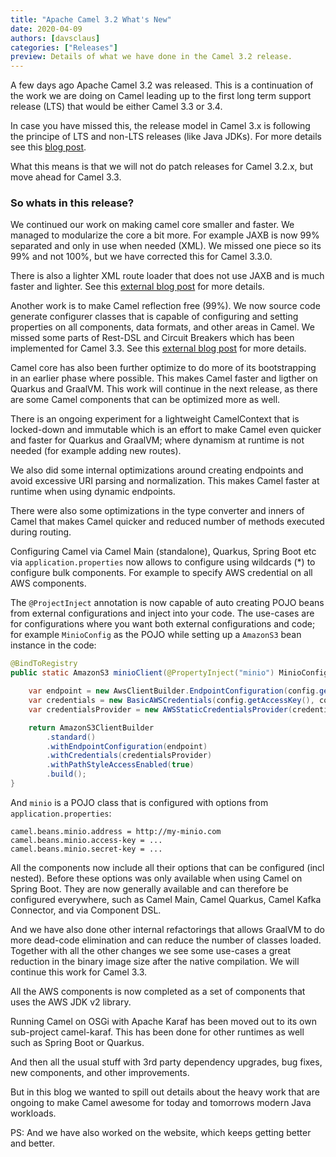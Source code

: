 ```yaml
---
title: "Apache Camel 3.2 What's New"
date: 2020-04-09
authors: [davsclaus]
categories: ["Releases"]
preview: Details of what we have done in the Camel 3.2 release.
---
```


A few days ago Apache Camel 3.2 was released. This is a continuation of the work we are doing on Camel leading up to the first long term support release (LTS) that would be either Camel 3.3 or 3.4.

In case you have missed this, the release model in Camel 3.x is following the principe of LTS and non-LTS releases (like Java JDKs). For more details see this [blog post](/blog/LTS-Release-Schedule/).

What this means is that we will not do patch releases for Camel 3.2.x, but move ahead for Camel 3.3.

### So whats in this release?

We continued our work on making camel core smaller and faster. We managed to modularize the core a bit more. For example JAXB is now 99% separated and only in use when needed (XML). We missed one piece so its 99% and not 100%, but we have corrected this for Camel 3.3.0.

There is also a lighter XML route loader that does not use JAXB and is much faster and lighter.
See this [external blog post](http://www.davsclaus.com/2020/03/apache-camel-31-fast-loading-of-xml.html) for more details.

Another work is to make Camel reflection free (99%). We now source code generate configurer classes that is capable of configuring and setting properties on all components, data formats, and other areas in Camel. We missed some parts of Rest-DSL and Circuit Breakers which has been implemented for Camel 3.3. See this [external blog post](http://www.davsclaus.com/2020/03/apache-camel-32-reflection-free.html) for more details.

Camel core has also been further optimize to do more of its bootstrapping in an earlier phase where possible. This makes Camel faster and ligther on Quarkus and GraalVM. This work will continue in the next release, as there are some Camel components that can be optimized more as well.

There is an ongoing experiment for a lightweight CamelContext that is locked-down and immutable which is an effort to make Camel even quicker and faster for Quarkus and GraalVM; where dynamism at runtime is not needed (for example adding new routes).

We also did some internal optimizations around creating endpoints and avoid excessive URI parsing and normalization. This makes Camel faster at runtime when using dynamic endpoints.

There were also some optimizations in the type converter and inners of Camel that makes Camel quicker and reduced number of methods executed during routing.

Configuring Camel via Camel Main (standalone), Quarkus, Spring Boot etc via `application.properties` now allows to configure using wildcards (*) to configure bulk components. For example to specify AWS credential on all AWS components.

The `@ProjectInject` annotation is now capable of auto creating POJO beans from external configurations and inject into your code. The use-cases are for configurations where you want both external configurations and code; for example `MinioConfig` as the POJO while setting up a `AmazonS3` bean instance in the code:

```java
@BindToRegistry
public static AmazonS3 minioClient(@PropertyInject("minio") MinioConfig config) {

    var endpoint = new AwsClientBuilder.EndpointConfiguration(config.getAddress(), "US_EAST_1");
    var credentials = new BasicAWSCredentials(config.getAccessKey(), config.getSecretKey());
    var credentialsProvider = new AWSStaticCredentialsProvider(credentials);

    return AmazonS3ClientBuilder
        .standard()
        .withEndpointConfiguration(endpoint)
        .withCredentials(credentialsProvider)
        .withPathStyleAccessEnabled(true)
        .build();
}
```

And `minio` is a POJO class that is configured with options from `application.properties`:

```
camel.beans.minio.address = http://my-minio.com
camel.beans.minio.access-key = ...
camel.beans.minio.secret-key = ...
```

All the components now include all their options that can be configured (incl nested). Before these options was only available when using Camel on Spring Boot. They are now generally available and can therefore be configured everywhere, such as Camel Main, Camel Quarkus, Camel Kafka Connector, and via Component DSL. 

And we have also done other internal refactorings that allows GraalVM to do more dead-code elimination and can reduce the number of classes loaded. Together with all the other changes we see some use-cases a great reduction in the binary image size after the native compilation. We will continue this work for Camel 3.3.

All the AWS components is now completed as a set of components that uses the AWS JDK v2 library.

Running Camel on OSGi with Apache Karaf has been moved out to its own sub-project camel-karaf.
This has been done for other runtimes as well such as Spring Boot or Quarkus.

And then all the usual stuff with 3rd party dependency upgrades, bug fixes, new components, and other improvements.

But in this blog we wanted to spill out details about the heavy work that are ongoing to make Camel awesome for today and tomorrows modern Java workloads.

PS: And we have also worked on the website, which keeps getting better and better.
